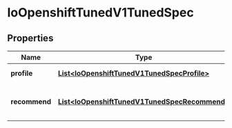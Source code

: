 
# IoOpenshiftTunedV1TunedSpec

## Properties
Name | Type | Description | Notes
------------ | ------------- | ------------- | -------------
**profile** | [**List&lt;IoOpenshiftTunedV1TunedSpecProfile&gt;**](IoOpenshiftTunedV1TunedSpecProfile.md) | Tuned profiles. | 
**recommend** | [**List&lt;IoOpenshiftTunedV1TunedSpecRecommend&gt;**](IoOpenshiftTunedV1TunedSpecRecommend.md) | Selection logic for all tuned profiles. | 



